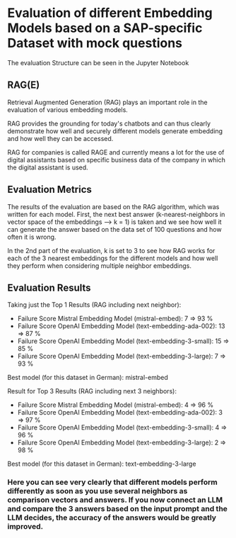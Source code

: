 # Evaluation of different Embedding Models based on a SAP-specific Dataset with mock questions

The evaluation Structure can be seen in the Jupyter Notebook

## RAG(E)

Retrieval Augmented Generation (RAG) plays an important role in the evaluation of various embedding models. 

RAG provides the grounding for today's chatbots and can thus clearly demonstrate how well and securely different models generate embedding and how well they can be accessed.

RAG for companies is called RAGE and currently means a lot for the use of digital assistants based on specific business data of the company in which the digital assistant is used.

## Evaluation Metrics

The results of the evaluation are based on the RAG algorithm, which was written for each model. First, the next best answer (k-nearest-neighbors in vector space of the embeddings --> k = 1) is taken and we see how well it can generate the answer based on the data set of 100 questions and how often it is wrong.

In the 2nd part of the evaluation, k is set to 3 to see how RAG works for each of the 3 nearest embeddings for the different models and how well they perform when considering multiple neighbor embeddings.

## Evaluation Results

Taking just the Top 1 Results (RAG including next neighbor):

- Failure Score Mistral Embedding Model (mistral-embed):          7   => 93 %
- Failure Score OpenAI Embedding Model (text-embedding-ada-002):  13  => 87 %
- Failure Score OpenAI Embedding Model (text-embedding-3-small):  15  => 85 %
- Failure Score OpenAI Embedding Model (text-embedding-3-large):  7   => 93 %

Best model (for this dataset in German): mistral-embed

Result for Top 3 Results (RAG including next 3 neighbors):

- Failure Score Mistral Embedding Model (mistral-embed):          4   => 96 %
- Failure Score OpenAI Embedding Model (text-embedding-ada-002):  3   => 97 %
- Failure Score OpenAI Embedding Model (text-embedding-3-small):  4   => 96 %
- Failure Score OpenAI Embedding Model (text-embedding-3-large):  2   => 98 %

Best model (for this dataset in German): text-embedding-3-large

### Here you can see very clearly that different models perform differently as soon as you use several neighbors as comparison vectors and answers. If you now connect an LLM and compare the 3 answers based on the input prompt and the LLM decides, the accuracy of the answers would be greatly improved.
